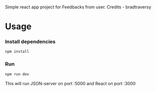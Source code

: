 Simple react app project for Feedbacks from user.
Credits - bradtraversy

# Usage

### Install dependencies

```bash
npm install
```

### Run

```bash
npm run dev
```

This will run JSON-server on port :5000 and React on port :3000
